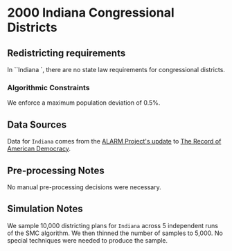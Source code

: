 # 2000 Indiana Congressional Districts

## Redistricting requirements
In ``Indiana `, there are no state law requirements for congressional districts.

### Algorithmic Constraints
We enforce a maximum population deviation of 0.5%.

## Data Sources
Data for ``Indiana`` comes from the [ALARM Project's update](https://dataverse.harvard.edu/dataset.xhtml?persistentId=doi:10.7910/DVN/ZV5KF3) to [The Record of American Democracy](https://road.hmdc.harvard.edu/).

## Pre-processing Notes
No manual pre-processing decisions were necessary.

## Simulation Notes
We sample 10,000 districting plans for ``Indiana`` across 5 independent runs of the SMC algorithm.
We then thinned the number of samples to 5,000. 
No special techniques were needed to produce the sample.
